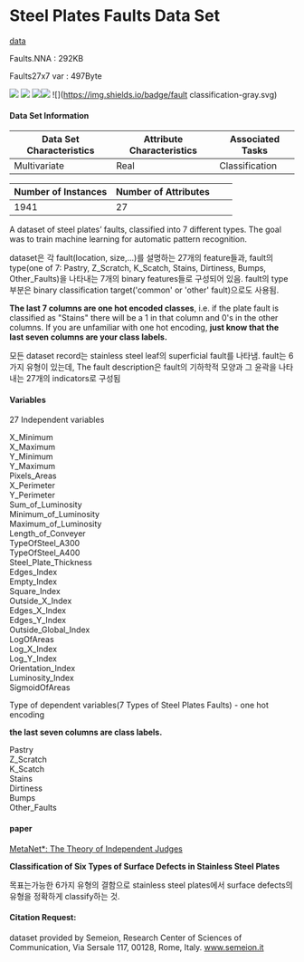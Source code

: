 # Steel Plates Faults Data Set

[data](http://archive.ics.uci.edu/ml/datasets/Steel+Plates+Faults)

Faults.NNA : 292KB

Faults27x7 var : 497Byte

 ![](https://img.shields.io/badge/sector-steal-gray.svg) ![](https://img.shields.io/badge/labeled-yes-blue.svg)  ![](<https://img.shields.io/badge/simulation-no-red.svg>)![](https://img.shields.io/badge/time--series-no-red.svg)  ![](https://img.shields.io/badge/fault classification-gray.svg)



#### Data Set Information

| Data Set Characteristics | Attribute Characteristics | Associated Tasks |
| ------------------------ | ------------------------- | ---------------- |
| Multivariate             | Real                      | Classification   |

| Number of Instances | Number of Attributes |      |      |
| ------------------- | -------------------- | ---- | ---- |
| 1941                | 27                   |      |      |

A dataset of steel plates’ faults, classified into 7 different types. The goal was to train machine learning for automatic pattern recognition.

dataset은 각 fault(location, size,...)를 설명하는 27개의 feature들과, fault의 type(one of 7: Pastry, Z_Scratch, K_Scatch, Stains, Dirtiness, Bumps, Other_Faults)을 나타내는 7개의 binary features들로 구성되어 있음. fault의 type 부분은 binary classification target('common' or 'other' fault)으로도 사용됨.

**The last 7 columns are one hot encoded classes**, i.e. if the plate fault is classified as "Stains" there will be a 1 in that column and 0's in the other columns. If you are unfamiliar with one hot encoding, **just know that the last seven columns are your class labels.**

모든 dataset record는 stainless steel leaf의 superficial fault를 나타냄. fault는 6가지 유형이 있는데, The fault description은 fault의 기하학적 모양과 그 윤곽을 나타내는 27개의 indicators로 구성됨

#### Variables

27 Independent variables

X_Minimum  
X_Maximum  
Y_Minimum   
Y_Maximum  
Pixels_Areas  
X_Perimeter  
Y_Perimeter  
Sum_of_Luminosity  
Minimum_of_Luminosity  
Maximum_of_Luminosity  
Length_of_Conveyer  
TypeOfSteel_A300  
TypeOfSteel_A400  
Steel_Plate_Thickness  
Edges_Index  
Empty_Index  
Square_Index  
Outside_X_Index  
Edges_X_Index  
Edges_Y_Index  
Outside_Global_Index  
LogOfAreas  
Log_X_Index  
Log_Y_Index   
Orientation_Index  
Luminosity_Index  
SigmoidOfAreas   

Type of dependent variables(7 Types of Steel Plates Faults) - one hot encoding

**the last seven columns are class labels.**

Pastry  
Z_Scratch  
K_Scatch  
Stains  
Dirtiness  
Bumps  
Other_Faults  

#### paper

[MetaNet*: The Theory of Independent Judges](https://www.researchgate.net/publication/13731626_MetaNet_The_Theory_of_Independent_Judges)

**Classification of Six Types of Surface Defects in Stainless Steel Plates**

목표는가능한 6가지 유형의 결함으로 stainless steel plates에서 surface defects의 유형을 정확하게 classify하는 것.

#### Citation Request:

dataset provided by Semeion, Research Center of Sciences of Communication, Via Sersale 117, 00128, Rome, Italy. 
www.semeion.it